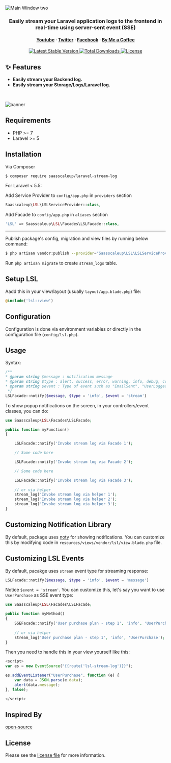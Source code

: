 ![Main Window two](https://github.com/saasscaleup/laravel-stream-log/blob/master/lsl-saasscaleup.png?raw=true)

<h3 align="center">Easily stream your Laravel application logs to the frontend in real-time using server-sent event (SSE)</h3>

<h4 align="center">
  <a href="https://youtube.com/@ScaleUpSaaS">Youtube</a>
  <span> · </span>
  <a href="https://twitter.com/ScaleUpSaaS">Twitter</a>
  <span> · </span>
  <a href="https://facebook.com/ScaleUpSaaS">Facebook</a>
  <span> · </span>
  <a href="https://buymeacoffee.com/scaleupsaas">By Me a Coffee</a>
</h4>

<p align="center">
   <a href="https://packagist.org/packages/saasscaleup/laravel-stream-log">
      <img src="https://poser.pugx.org/saasscaleup/laravel-stream-log/v/stable.png" alt="Latest Stable Version">
  </a>

  <a href="https://packagist.org/packages/maatwebsite/excel">
      <img src="https://poser.pugx.org/saasscaleup/laravel-stream-log/downloads.png" alt="Total Downloads">
  </a>

  <a href="https://packagist.org/packages/maatwebsite/excel">
    <img src="https://poser.pugx.org/saasscaleup/laravel-stream-log/license.png" alt="License">
  </a>
</p>

## ✨ Features

- **Easily stream your Backend log.** 
- **Easily stream your Storage/Logs/Laravel log.** 
<br>

![banner](https://github.com/saasscaleup/laravel-stream-log/blob/master/lsl-demo.gif?raw=true)
<br>


## Requirements

 - PHP >= 7
 - Laravel >= 5

## Installation

Via Composer

``` bash
$ composer require saasscaleup/laravel-stream-log
```

For Laravel < 5.5:

Add Service Provider to `config/app.php` in `providers` section
```php
Saasscaleup\LSL\LSLServiceProvider::class,
```

Add Facade to `config/app.php` in `aliases` section
```php
'LSL' => Saasscaleup\LSL\Facades\LSLFacade::class,
```


---

Publish package's config, migration and view files by running below command:

```bash
$ php artisan vendor:publish --provider="Saasscaleup\LSL\LSLServiceProvider"
```

Run `php artisan migrate` to create `stream_logs` table.

## Setup LSL

Aadd this in your view/layout (usually `layout/app.blade.php`) file:

```php
@include('lsl::view')
```

## Configuration

Configuration is done via environment variables or directly in the configuration file (`config/lsl.php`).

## Usage

Syntax:

```php
/**
* @param string $message : notification message
* @param string $type : alert, success, error, warning, info, debug, critical, etc...
* @param string $event : Type of event such as "EmailSent", "UserLoggedIn", etc
 */
LSLFacade::notify($message, $type = 'info', $event = 'stream')
```

To show popup notifications on the screen, in your controllers/event classes, you can  do:

```php
use Saasscaleup\LSL\Facades\LSLFacade;

public function myFunction()
{

    LSLFacade::notify('Invoke stream log via Facade 1');

    // Some code here

    LSLFacade::notify('Invoke stream log via Facade 2');

    // Some code here

    LSLFacade::notify('Invoke stream log via Facade 3');
    
    // or via helper
    stream_log('Invoke stream log via helper 1');
    stream_log('Invoke stream log via helper 2');     
    stream_log('Invoke stream log via helper 3');
}
```



## Customizing Notification Library

By default, package uses [noty](https://github.com/needim/noty) for showing notifications. You can customize this by modifying code in `resources/views/vendor/lsl/view.blade.php` file.

## Customizing LSL Events

By default, pacakge uses `stream` event type for streaming response:


```php
LSLFacade::notify($message, $type = 'info', $event = 'message')
```

Notice `$event = 'stream'`. You can customize this, let's say you want to use `UserPurchase` as SSE event type:

```php
use Saasscaleup\LSL\Facades\LSLFacade;

public function myMethod()
{
    SSEFacade::notify('User purchase plan - step 1', 'info', 'UserPurchase');
    
    // or via helper
    stream_log('User purchase plan - step 1', 'info', 'UserPurchase');
}
```

Then you need to handle this in your view yourself like this:

```javascript
<script>
var es = new EventSource("{{route('lsl-stream-log')}}");

es.addEventListener("UserPurchase", function (e) {
    var data = JSON.parse(e.data);
    alert(data.message);
}, false);

</script>
```

## Inspired By

[open-source](https://github.com/arfraznawaz2005/laravel-sse)

## License

Please see the [license file](license.md) for more information.

[ico-version]: https://img.shields.io/packagist/v/saasscaleup/laravel-stream-log.svg?style=flat-square
[ico-downloads]: https://img.shields.io/packagist/dt/saasscaleup/laravel-stream-log.svg?style=flat-square

[link-packagist]: https://packagist.org/packages/saasscaleup/laravel-stream-log
[link-downloads]: https://packagist.org/packages/saasscaleup/laravel-stream-log
[link-author]: https://github.com/saasscaleup
[link-contributors]: https://github.com/saasscaleup/laravel-stream-log/graphs/contributors
